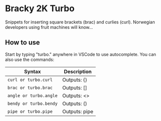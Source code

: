 # Bracky 2K Turbo
Snippets for inserting square brackets (brac) and curlies (curl).
Norwegian developers using fruit machines will know...

## How to use
Start by typing "turbo." anywhere in VSCode to use autocomplete. You can also use the commands:

| Syntax | Description |
| ----------- | ----------- |
| `curl or turbo.curl` | Outputs: {} |
| `brac or turbo.brac` | Outputs: [] |
| `angle or turbo.angle` | Outputs: <> |
| `bendy or turbo.bendy` | Outputs: () |
| `pipe or turbo.pipe` | Outputs: pipe |